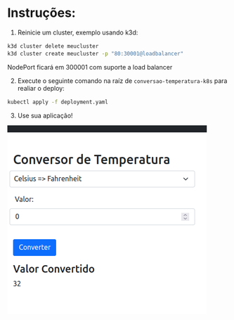 # Instruções:

1. Reinicie um cluster, exemplo usando k3d:
```bash
k3d cluster delete meucluster
k3d cluster create meucluster -p "80:30001@loadbalancer"
```

NodePort ficará em 300001 com suporte a load balancer

2. Execute o seguinte comando na raíz de `conversao-temperatura-k8s` para realiar o deploy:
```bash
kubectl apply -f deployment.yaml
```

3. Use sua aplicação!

![](assets/2023-01-27-01-27-39.png)